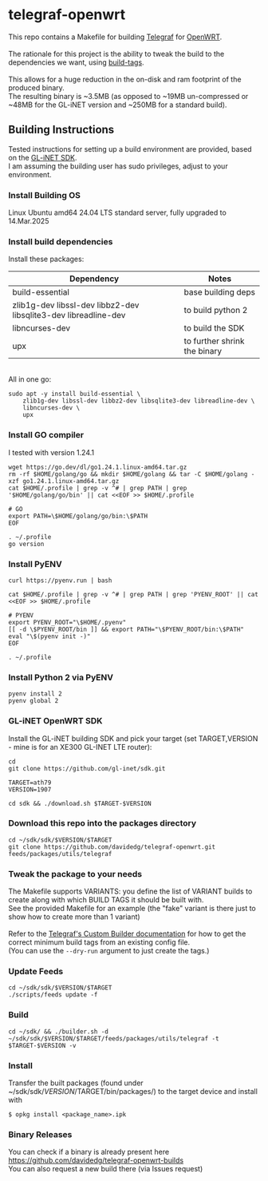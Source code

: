 # telegraf-openwrt
This repo contains a Makefile for building [Telegraf](https://github.com/influxdata/telegraf
) for [OpenWRT](https://openwrt.org/).
\
\
The rationale for this project is the ability to tweak the build to the dependencies we want, using [build-tags](https://github.com/influxdata/telegraf/blob/master/docs/CUSTOMIZATION.md#via-go-build).
\
\
This allows for a huge reduction in the on-disk and ram footprint of the produced binary.
\
The resulting binary is ~3.5MB (as opposed to ~19MB un-compressed or ~48MB for the GL-iNET version and ~250MB for a standard build).

## Building Instructions
Tested instructions for setting up a build environment are provided, based on the [GL-iNET SDK](https://github.com/gl-inet/sdk).
\
I am assuming the building user has sudo privileges, adjust to your environment.

### Install Building OS
Linux Ubuntu amd64 24.04 LTS standard server, fully upgraded to 14.Mar.2025

### Install build dependencies
Install these packages:

| Dependency | Notes |
| ---------- | ----- |
| build-essential | base building deps |
| zlib1g-dev libssl-dev libbz2-dev libsqlite3-dev libreadline-dev | to build python 2 |
| libncurses-dev | to build the SDK |
| upx | to further shrink the binary |

\
All in one go:

	sudo apt -y install build-essential \
		zlib1g-dev libssl-dev libbz2-dev libsqlite3-dev libreadline-dev \
		libncurses-dev \
		upx

### Install GO compiler

I tested with version 1.24.1

	wget https://go.dev/dl/go1.24.1.linux-amd64.tar.gz
	rm -rf $HOME/golang/go && mkdir $HOME/golang && tar -C $HOME/golang -xzf go1.24.1.linux-amd64.tar.gz
	cat $HOME/.profile | grep -v ^# | grep PATH | grep '$HOME/golang/go/bin' || cat <<EOF >> $HOME/.profile

	# GO
	export PATH=\$HOME/golang/go/bin:\$PATH
	EOF

	. ~/.profile
	go version


### Install PyENV
	curl https://pyenv.run | bash

	cat $HOME/.profile | grep -v ^# | grep PATH | grep 'PYENV_ROOT' || cat <<EOF >> $HOME/.profile

	# PYENV
	export PYENV_ROOT="\$HOME/.pyenv"
	[[ -d \$PYENV_ROOT/bin ]] && export PATH="\$PYENV_ROOT/bin:\$PATH"
	eval "\$(pyenv init -)"
	EOF

	. ~/.profile

### Install Python 2 via PyENV

	pyenv install 2
	pyenv global 2


### GL-iNET OpenWRT SDK

Install the GL-iNET building SDK and pick your target (set TARGET,VERSION - mine is for an XE300 GL-INET LTE router):
  
    cd
    git clone https://github.com/gl-inet/sdk.git
        
    TARGET=ath79
    VERSION=1907
    
    cd sdk && ./download.sh $TARGET-$VERSION

### Download this repo into the packages directory

    cd ~/sdk/sdk/$VERSION/$TARGET
    git clone https://github.com/davidedg/telegraf-openwrt.git feeds/packages/utils/telegraf

### Tweak the package to your needs

The Makefile supports VARIANTS: you define the list of VARIANT builds to create along with which BUILD TAGS it should be built with.
\
See the provided Makefile for an example (the "fake" variant is there just to show how to create more than 1 variant)
\
\
Refer to the [Telegraf's Custom Builder documentation](https://github.com/influxdata/telegraf/tree/master/tools/custom_builder) for how to get the correct minimum build tags from an existing config file.
\
(You can use the `--dry-run` argument to just create the tags.)

### Update Feeds

    cd ~/sdk/sdk/$VERSION/$TARGET
    ./scripts/feeds update -f

### Build

    cd ~/sdk/ && ./builder.sh -d ~/sdk/sdk/$VERSION/$TARGET/feeds/packages/utils/telegraf -t $TARGET-$VERSION -v

### Install

Transfer the built packages (found under ~/sdk/sdk/$VERSION/$TARGET/bin/packages/) to the target device and install with

    $ opkg install <package_name>.ipk

### Binary Releases

You can check if a binary is already present here https://github.com/davidedg/telegraf-openwrt-builds
\
You can also request a new build there (via Issues request)
